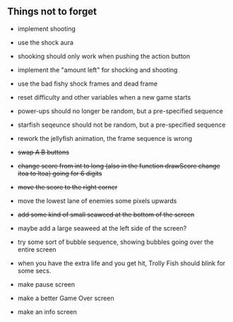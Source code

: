 ## Things not to forget
- implement shooting
- use the shock aura
- shooking should only work when pushing the action button
- implement the "amount left" for shocking and shooting
- use the bad fishy shock frames and dead frame
- reset difficulty and other variables when a new game starts
- power-ups should no longer be random, but a pre-specified sequence
- starfish seqeunce should not be random, but a pre-specified sequence
- rework the jellyfish animation, the frame sequence is wrong
- ~~swap A B buttons~~
- ~~change score from int to long (also in the function drawScore change itoa to ltoa) going for 6 digits~~
- ~~move the score to the right corner~~
- move the lowest lane of enemies some pixels upwards
- ~~add some kind of small seaweed at the bottom of the screen~~
- maybe add a large seaweed at the left side of the screen?
- try some sort of bubble sequence, showing bubbles going over the entire screen
- when you have the extra life and you get hit, Trolly Fish should blink for some secs.

- make pause screen
- make a better Game Over screen
- make an info screen
